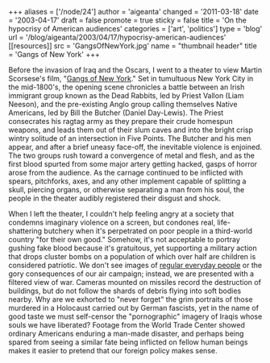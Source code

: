 +++
aliases = ['/node/24']
author = 'aigeanta'
changed = '2011-03-18'
date = '2003-04-17'
draft = false
promote = true
sticky = false
title = 'On the hypocrisy of American audiences'
categories = ['art', 'politics']
type = 'blog'
url = '/blog/aigeanta/2003/04/17/hypocrisy-american-audiences'
[[resources]]
  src = 'GangsOfNewYork.jpg'
  name = "thumbnail header"
  title = 'Gangs of New York'
+++
<p>Before the invasion of Iraq and the Oscars, I went to a theater to view Martin Scorsese's film, "<a href="http://us.imdb.com/Title?0217505">Gangs of New York</a>." Set in tumultuous New York City in the mid-1800's, the opening scene chronicles a battle between an Irish immigrant group known as the Dead Rabbits, led by Priest Vallon (Liam Neeson), and the pre-existing Anglo group calling themselves Native Americans, led by Bill the Butcher (Daniel Day-Lewis).
 The Priest consecrates his ragtag army as they prepare their crude homespun weapons, and leads them out of their slum caves and into the bright crisp wintry solitude of an intersection in Five Points. The Butcher and his men appear, and after a brief uneasy face-off, the inevitable violence is enjoined. The two groups rush toward a convergence of metal and flesh, and as the first blood spurted from some major artery getting hacked, gasps of horror arose from the audience. As the carnage continued to be inflicted with spears, pitchforks, axes, and any other implement capable of splitting a skull, piercing organs, or otherwise separating a man from his soul, the people in the theater audibly registered their disgust and shock.</p><p>When I left the theater, I couldn't help feeling angry at a society that condemns imaginary violence on a screen, but condones real, life-shattering butchery when it's perpetrated on poor people in a third-world country "for their own good." Somehow, it's not acceptable to portray gushing fake blood because it's gratuitous, yet supporting a military action that drops cluster bombs on a population of which over half are children is considered patriotic. We don't see images of <a href="http://www.regulareverydaypeople.com/">regular everyday people</a> or the gory consequences of our air campaign; instead, we are presented with a filtered view of war. Cameras mounted on missiles record the destruction of buildings, but do not follow the shards of debris flying into soft bodies nearby. Why are we exhorted to "never forget" the grim portraits of  those murdered in a Holocaust carried out by German fascists, yet in the name of good taste we must self-censor the "pornographic" imagery of Iraqis whose souls we have liberated? Footage from the World Trade Center showed ordinary Americans enduring a man-made disaster, and perhaps being spared from seeing a similar fate being inflicted on fellow human beings makes it easier to pretend that our foreign policy makes sense.


